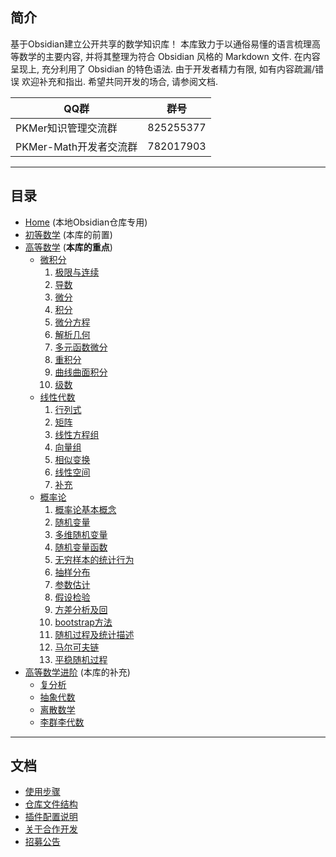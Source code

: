 ## 简介
基于Obsidian建立公开共享的数学知识库！
本库致力于以通俗易懂的语言梳理高等数学的主要内容, 并将其整理为符合 Obsidian 风格的 Markdown 文件. 在内容呈现上, 充分利用了 Obsidian 的特色语法. 由于开发者精力有限, 如有内容疏漏/错误 欢迎补充和指出. 希望共同开发的场合, 请参阅文档. 

| QQ群              | 群号        |
| ---------------- | --------- |
| PKMer知识管理交流群     | 825255377 |
| PKMer-Math开发者交流群 | 782017903 |

---
## 目录
- [Home](Home.md) (本地Obsidian仓库专用)
- [初等数学](Other/初等数学/-初等数学-.md) (本库的前置)
- [高等数学](Other/-高等数学-.md) (**本库的重点**)
	- [微积分](微积分/--微积分--.md)
		1. [极限与连续](微积分/极限/---极限与连续---.md)
		2. [导数](微积分/导数/---导数---.md)
		3. [微分](微积分/微分/---微分---.md)
		4. [积分](微积分/积分/---积分---.md)
		5. [微分方程](微积分/微分方程/---微分方程---.md)
		6. [解析几何](微积分/解析几何/---解析几何---.md)
		7. [多元函数微分](微积分/多元函数微分/---多元函数微分---.md)
		8. [重积分](微积分/重积分/---重积分---.md)
		9. [曲线曲面积分](微积分/曲线曲面积分/---曲线曲面积分---.md)
		10. [级数](微积分/级数/---级数---.md)
	- [线性代数](线性代数/--线性代数--.md)
		1. [行列式](线性代数/行列式/---行列式---.md)
		2. [矩阵](线性代数/矩阵/---矩阵---.md)
		3. [线性方程组](线性代数/线性方程组/---线性方程组---.md)
		4. [向量组](线性代数/向量组/---向量组---.md)
		5. [相似变换](线性代数/相似变换/---相似变换---.md)
		6. [线性空间](线性代数/线性空间/---线性空间---.md)
		7. [补充](线性代数/补充/---补充---.md)
	- [概率论](概率论/--概率论--.md)
		1. [概率论基本概念](概率论/概率论的基本概念/---概率论基本概念---.md)
		2. [随机变量](概率论/随机变量/---随机变量---.md)
		3. [多维随机变量](概率论/多维随机变量/---多维随机变量---.md)
		4. [随机变量函数](概率论/随机变量函数/---随机变量函数---.md)
		5. [无穷样本的统计行为](概率论/无穷样本的统计行为/---无穷样本的统计行为---.md)
		6. [抽样分布](概率论/抽样分布/---抽样分布---.md)
		7. [参数估计](概率论/参数估计/---参数估计---.md)
		8. [假设检验](概率论/假设检验/---假设检验---.md)
		9. [方差分析及回](概率论/方差分析及回归)
		10. [bootstrap方法](概率论/bootstrap方法.md)
		11. [随机过程及统计描述](---随机过程---.md)
		12. [马尔可夫链](概率论/---马尔可夫链---.md)
		13. [平稳随机过程](概率论/平稳随机过程.md)
- [高等数学进阶](Other/-高等数学进阶-.md) (本库的补充)
	- [复分析](Other/复分析/--复分析--.md)
	- [抽象代数](Other/抽象代数/--抽象代数--.md)
	- [离散数学](Other/离散数学/--离散数学--.md)
	- [李群李代数](Other/李群李代数/--李群李代数--.md)

---
## 文档
- [使用步骤](Other/说明/使用步骤.md)
- [仓库文件结构](Other/说明/仓库文件结构.md)
- [插件配置说明](Other/说明/插件配置说明.md)
- [关于合作开发](Other/说明/关于合作开发.md)
- [招募公告](Other/说明/招募公告.md)
